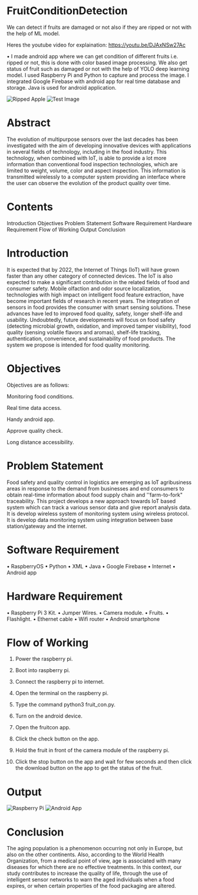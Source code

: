 # FruitConditionDetection
We can detect if fruits are damaged or not also if they are ripped or not with the help of ML model. 

Heres the youtube video for explaination:
https://youtu.be/DJAxNSw27Ac

•	I made android app where we can get condition of different fruits i.e. ripped or not, 
this is done with color based image processing. 
We also get status of fruit such as damaged or not with the help of YOLO deep learning model. 
I used Raspberry Pi and Python to capture and process the image. 
I integrated Google Firebase with android app for real time database and storage. 
Java is used for android application.

![Ripped Apple](https://github.com/ultimus11/FruitConditionDetection/blob/main/code/d1.png) 
![Test Image](https://github.com/ultimus11/FruitConditionDetection/blob/main/code/d.png) 

# Abstract
The evolution of multipurpose sensors over the last decades has been investigated with the aim of developing innovative devices with applications in several fields of technology, including in the food industry. This technology, when combined with IoT, is able to provide a lot more information than conventional food inspection technologies, which are limited to weight, volume, color and aspect inspection. This information is transmitted wirelessly to a computer system providing an interface where the user can observe the evolution of the product quality over time.

# Contents
Introduction
Objectives
Problem Statement
Software Requirement
Hardware Requirement
Flow of Working
Output
Conclusion

# Introduction
It is expected that by 2022, the Internet of Things (IoT) will have grown faster than any other category of connected devices. The IoT is also expected to make a significant contribution in the related fields of food and consumer safety. Mobile olfaction and odor source localization, technologies with high impact on intelligent food feature extraction, have become important fields of research in recent years.
The integration of sensors in food provides the consumer with smart sensing solutions. These advances have led to improved food quality, safety, longer shelf-life and usability.
Undoubtedly, future developments will focus on food safety (detecting microbial growth, oxidation, and improved tamper visibility), food quality (sensing volatile flavors and aromas), shelf-life tracking, authentication, convenience, and sustainability of food products.
The system we propose is intended for food quality monitoring.

# Objectives
Objectives are as follows:

Monitoring  food  conditions.

Real time data access.

Handy android app.

Approve quality check.

Long distance accessibility.

# Problem Statement
Food safety and quality control in logistics are emerging as IoT agribusiness areas in response to the demand from businesses and end consumers to obtain real-time information about food supply chain and ''farm-to-fork" traceability. This project develops a new approach towards IoT based system which can track a various sensor data and give report analysis data. It is develop wireless system of monitoring system using wireless protocol. It is develop data monitoring system using integration between base station/gateway and the internet.

# Software Requirement
•	RaspberryOS
•	Python
•	XML
•	Java
•	Google Firebase
•	Internet
•	Android app


# Hardware Requirement
•	Raspberry Pi 3 Kit.
•	Jumper Wires.
•	Camera module.
•	Fruits.
•	Flashlight.
•	Ethernet cable
•	Wifi router 
•	Android smartphone


# Flow of Working
1.	Power the raspberry pi.

2.	Boot into raspberry pi.

3.	Connect the raspberry pi to internet.

4.	Open the terminal on the raspberry pi.

5.	Type the command python3 fruit_con.py.

6.	Turn on the android device.

7.	Open the fruitcon app.

8.	Click the check button on the app.

9.	Hold the fruit in front of the camera module of the raspberry pi.

10.	Click the stop button on the app and wait for few seconds and then click the download button on the app to get the status of the fruit. 


# Output
![Raspberry Pi](https://github.com/ultimus11/FruitConditionDetection/blob/main/code/1.png)
![Android App](https://github.com/ultimus11/FruitConditionDetection/blob/main/code/2.png)
# Conclusion

The aging population is a phenomenon occurring not only in Europe, but also on the other continents. Also, according to the World Health Organization, from a medical point of view, age is associated with many diseases for which there are no effective treatments. In this context, our study contributes to increase the quality of life, through the use of intelligent sensor networks to warn the aged individuals when a food expires, or when certain properties of the food packaging are altered.
